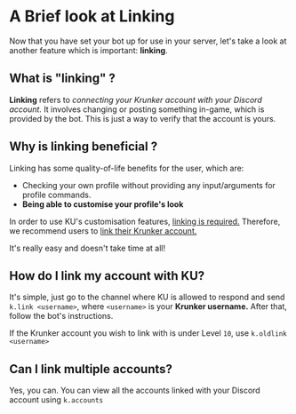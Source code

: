 # A Brief look at Linking

Now that you have set your bot up for use in your server, let's take a look at another feature which is important: **linking**.

## What is "linking" ?

**Linking** refers to *connecting your Krunker account with your Discord account.* It involves changing or posting something in-game, which is provided by the bot.
This is just a way to verify that the account is yours.

## Why is linking beneficial ?

Linking has some quality-of-life benefits for the user, which are:
- Checking your own profile without providing any input/arguments for profile commands.
- **Being able to customise your profile's look**

In order to use KU's customisation features, <u>linking is required.</u> Therefore, we recommend users to <u>link their Krunker account.</u> 

It's really easy and doesn't take time at all!

## How do I link my account with KU?
It's simple, just go to the channel where KU is allowed to respond and send  `k.link <username>`, where `<username>` is your **Krunker username.** After that, follow the bot's instructions.

If the Krunker account you wish to link with is under Level `10`, use `k.oldlink <username>`

## Can I link multiple accounts?
Yes, you can. You can view all the accounts linked with your Discord account using `k.accounts`
